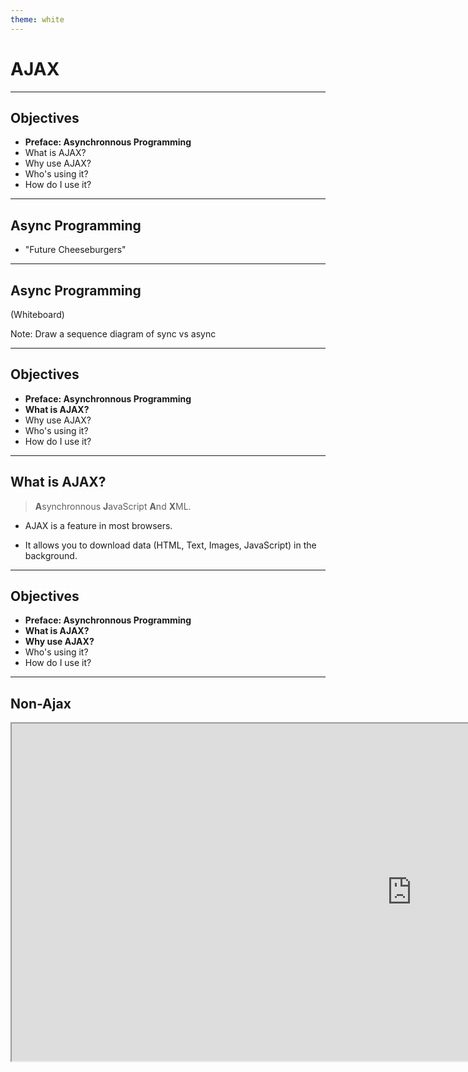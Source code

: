 ```yaml
---
theme: white
---
```


# AJAX

---

## Objectives

- **Preface: Asynchronnous Programming**
- What is AJAX?
- Why use AJAX?
- Who's using it?
- How do I use it?

----

## Async Programming

- "Future Cheeseburgers"

----

## Async Programming

(Whiteboard)

Note: Draw a sequence diagram of sync vs async

---

## Objectives

- **Preface: Asynchronnous Programming**
- **What is AJAX?**
- Why use AJAX?
- Who's using it?
- How do I use it?

----

## What is AJAX?

> **A**synchronnous **J**avaScript **A**nd **X**ML.

- AJAX is a feature in most browsers.

- It allows you to download data (HTML, Text, Images, JavaScript) in the background.

---

## Objectives

- **Preface: Asynchronnous Programming**
- **What is AJAX?**
- **Why use AJAX?**
- Who's using it?
- How do I use it?

---

## Non-Ajax

<iframe src="https://www.warnerbros.com/archive/spacejam/movie/jam.htm" width="1280" height="540">

----

## AJAX

[Google Maps](https://maps.google.com)

----

## Objectives

- **Preface: Asynchronnous Programming**
- **What is AJAX?**
- **Why use AJAX?**
- **Who's using it?**
- How do I use it?

---

## Who?

- Facebook (Infinite Scroll)
- Twitter (Infinite Scroll)
- Google (Scrollable Maps)
- Slack (Chat messages)
- (Insert company name here)

---

## Objectives

- **Preface: Asynchronnous Programming**
- **What is AJAX?**
- **Why use AJAX?**
- **Who's using it?**
- **How do I use it?**

---

## How do I use it?

- $.ajax
- $.getJSON